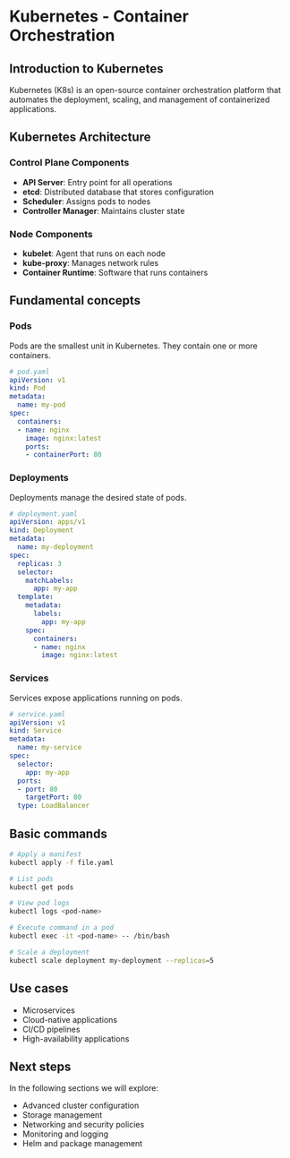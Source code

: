 # Kubernetes - Container Orchestration

## Introduction to Kubernetes

Kubernetes (K8s) is an open-source container orchestration platform that automates the deployment, scaling, and management of containerized applications.

## Kubernetes Architecture

### Control Plane Components
- **API Server**: Entry point for all operations
- **etcd**: Distributed database that stores configuration
- **Scheduler**: Assigns pods to nodes
- **Controller Manager**: Maintains cluster state

### Node Components
- **kubelet**: Agent that runs on each node
- **kube-proxy**: Manages network rules
- **Container Runtime**: Software that runs containers

## Fundamental concepts

### Pods
Pods are the smallest unit in Kubernetes. They contain one or more containers.

```yaml
# pod.yaml
apiVersion: v1
kind: Pod
metadata:
  name: my-pod
spec:
  containers:
  - name: nginx
    image: nginx:latest
    ports:
    - containerPort: 80
```

### Deployments
Deployments manage the desired state of pods.

```yaml
# deployment.yaml
apiVersion: apps/v1
kind: Deployment
metadata:
  name: my-deployment
spec:
  replicas: 3
  selector:
    matchLabels:
      app: my-app
  template:
    metadata:
      labels:
        app: my-app
    spec:
      containers:
      - name: nginx
        image: nginx:latest
```

### Services
Services expose applications running on pods.

```yaml
# service.yaml
apiVersion: v1
kind: Service
metadata:
  name: my-service
spec:
  selector:
    app: my-app
  ports:
  - port: 80
    targetPort: 80
  type: LoadBalancer
```

## Basic commands

```bash
# Apply a manifest
kubectl apply -f file.yaml

# List pods
kubectl get pods

# View pod logs
kubectl logs <pod-name>

# Execute command in a pod
kubectl exec -it <pod-name> -- /bin/bash

# Scale a deployment
kubectl scale deployment my-deployment --replicas=5
```

## Use cases

- Microservices
- Cloud-native applications
- CI/CD pipelines
- High-availability applications

## Next steps

In the following sections we will explore:
- Advanced cluster configuration
- Storage management
- Networking and security policies
- Monitoring and logging
- Helm and package management
